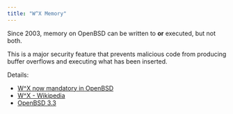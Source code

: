 ```yaml
---
title: "W^X Memory"
---
```


Since 2003, memory on OpenBSD can be written to **or** executed, but not both.

This is a major security feature that prevents malicious code from producing
buffer overflows and executing what has been inserted.

Details:

* [W^X now mandatory in OpenBSD](https://undeadly.org/cgi?action=article&sid=20160527203200)
* [W^X - Wikipedia](https://en.wikipedia.org/wiki/W%5EX)
* [OpenBSD 3.3](http://www.openbsd.org/33.html)
